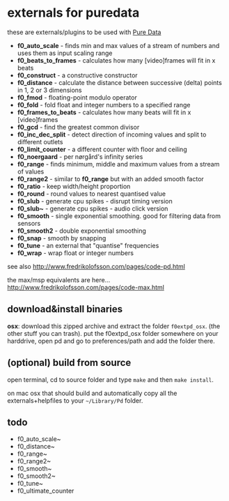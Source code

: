 externals for puredata
======================

these are externals/plugins to be used with [Pure Data](http://puredata.info)

* **f0_auto_scale** - finds min and max values of a stream of numbers and uses them as input scaling range
* **f0_beats_to_frames** - calculates how many [video]frames will fit in x beats
* **f0_construct** - a constructive constructor
* **f0_distance** - calculate the distance between successive (delta) points in 1, 2 or 3 dimensions
* **f0_fmod** - floating-point modulo operator
* **f0_fold** - fold float and integer numbers to a specified range
* **f0_frames_to_beats** - calculates how many beats will fit in x [video]frames
* **f0_gcd** - find the greatest common divisor
* **f0_inc_dec_split** - detect direction of incoming values and split to different outlets
* **f0_limit_counter** - a different counter with floor and ceiling
* **f0_noergaard** - per nørgård's infinity series
* **f0_range** - finds minimum, middle and maximum values from a stream of values
* **f0_range2** - similar to **f0_range** but with an added smooth factor
* **f0_ratio** - keep width/height proportion
* **f0_round** - round values to nearest quantised value
* **f0_slub** - generate cpu spikes - disrupt timing version
* **f0_slub~** - generate cpu spikes - audio click version
* **f0_smooth** - single exponential smoothing. good for filtering data from sensors
* **f0_smooth2** - double exponential smoothing
* **f0_snap** - smooth by snapping
* **f0_tune** - an external that "quantise" frequencies
* **f0_wrap** - wrap float or integer numbers

see also <http://www.fredrikolofsson.com/pages/code-pd.html>

the max/msp equivalents are here... <http://www.fredrikolofsson.com/pages/code-max.html>

download&install binaries
-------------------------
**osx**: download this zipped archive and extract the folder `f0extpd_osx`.  (the other stuff you can trash).  put the f0extpd_osx folder somewhere on your harddrive, open pd and go to preferences/path and add the folder there.

(optional) build from source
----------------------------
open terminal, cd to source folder and type `make` and then `make install`.

on mac osx that should build and automatically copy all the externals+helpfiles to your `~/Library/Pd` folder.

todo
----
* f0_auto_scale~
* f0_distance~
* f0_range~
* f0_range2~
* f0_smooth~
* f0_smooth2~
* f0_tune~
* f0_ultimate_counter
